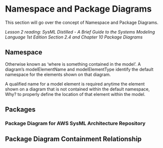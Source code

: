 # Namespace and Package Diagrams

This section will go over the concept of Namespace and Package Diagrams.

*Lesson 2 reading: SysML Distilled - A Brief Guide to the Systems Modeling Language 1st Edition Section 2.4 and Chapter 10 Package Diagrams*
## Namespace

Otherwise known as ‘where is something contained in the model’. A diagram’s modelElementName and modelElementType identify the default namespace for the elements shown on that diagram.

A qualified name for a model element is required anytime the element shown on a diagram that is not contained within the default namespace, Why? to properly define the location of that element within the model.

## Packages


### Package Diagram for AWS SysML Architecture Repository


## Package Diagram Containment Relationship
